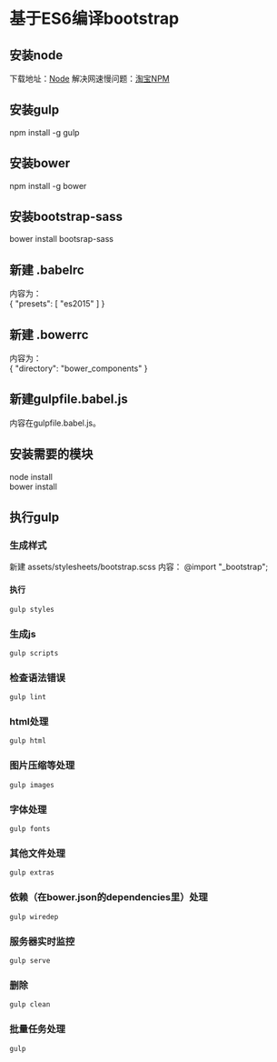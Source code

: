 # 基于ES6编译bootstrap

## 安装node  
下载地址：[Node](https://nodejs.org/en/)
解决网速慢问题：[淘宝NPM](https://npm.taobao.org/)

## 安装gulp
npm install -g gulp  

## 安装bower
npm install -g bower  

## 安装bootstrap-sass
bower install bootsrap-sass  

## 新建 .babelrc
内容为：  
    {
      "presets": [
        "es2015"
      ]
    }

## 新建 .bowerrc
内容为：  
    {
        "directory": "bower_components"
    }

## 新建gulpfile.babel.js
内容在gulpfile.babel.js。  

## 安装需要的模块
node install  
bower install 

## 执行gulp
### 生成样式
新建 assets/stylesheets/bootstrap.scss
内容：
    @import "_bootstrap";
#### 执行
    gulp styles
### 生成js
    gulp scripts
### 检查语法错误
    gulp lint
### html处理
    gulp html
### 图片压缩等处理
    gulp images
### 字体处理
    gulp fonts
### 其他文件处理
    gulp extras
### 依赖（在bower.json的dependencies里）处理
    gulp wiredep
### 服务器实时监控
    gulp serve
### 删除
    gulp clean
### 批量任务处理
    gulp

